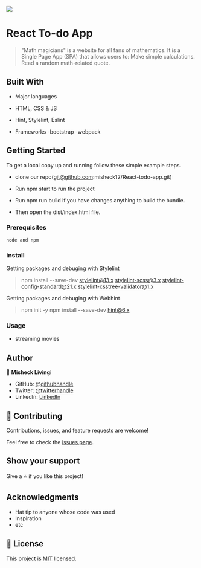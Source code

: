 ![](https://img.shields.io/badge/Microverse-blueviolet)

# React To-do App


> "Math magicians" is a website for all fans of mathematics. It is a Single Page App (SPA) that allows users to: Make simple calculations. Read a random math-related quote.

## Built With

- Major languages

- HTML, CSS & JS
- Hint, Stylelint, Eslint
- Frameworks
-bootstrap
-webpack

## Getting Started

To get a local copy up and running follow these simple example steps.

- clone our repo(git@github.com:misheck12/React-todo-app.git)

- Run npm start to run the project
- Run npm run build if you have changes anything to build the bundle.
- Then open the dist/index.html file. 

### Prerequisites

```
node and npm
```

###  install

Getting packages and debuging with Stylelint
>npm install --save-dev stylelint@13.x stylelint-scss@3.x stylelint-config-standard@21.x stylelint-csstree-validator@1.x

Getting packages and debuging with Webhint
>npm init -y
>npm install --save-dev hint@6.x

### Usage

- streaming movies

## Author

👤 **Misheck Livingi**

- GitHub: [@githubhandle](https://github.com/misheck12)
- Twitter: [@twitterhandle](https://twitter.com/mishecklivingi2)
- LinkedIn: [LinkedIn](https://www.linkedin.com/in/misheck-livingi-a0b536142/)

## 🤝 Contributing

Contributions, issues, and feature requests are welcome!

Feel free to check the [issues page](../../issues/).

## Show your support

Give a ⭐️ if you like this project!

## Acknowledgments

- Hat tip to anyone whose code was used
- Inspiration
- etc

## 📝 License

This project is [MIT](./MIT.md) licensed.